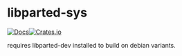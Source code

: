 # libparted-sys
[![Docs](https://docs.rs/libparted-sys/badge.svg)](https://docs.rs/libparted-sys)[![Crates.io](https://img.shields.io/crates/v/libparted-sys.svg)](https://crates.io/crates/libparted-sys)

requires libparted-dev installed to build on debian variants.
